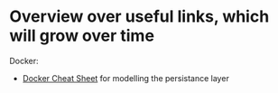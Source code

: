 # Overview over useful links, which will grow over time

Docker:

* [Docker Cheat Sheet](https://github.com/wsargent/docker-cheat-sheet) for modelling the persistance layer
